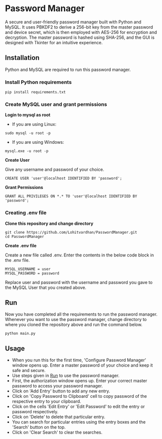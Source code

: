 # Password Manager

A secure and user-friendly password manager built with Python and MySQL. It uses PBKDF2 to derive a 256-bit key from the master password and device secret, which is then employed with AES-256 for encryption and decryption. The master password is hashed using SHA-256, and the GUI is designed with Tkinter for an intuitive experience.

## Installation

Python and MySQL are required to run this password manager.

### Install Python requirements

```
pip install requirements.txt
```

### Create MySQL user and grant permissions

**Login to mysql as root**
- If you are using Linux:
```
sudo mysql -u root -p
```
- If you are using Windows:
```
mysql.exe -u root -p
```

**Create User**


Give any username and password of your choice.
```
CREATE USER 'user'@localhost IDENTIFIED BY 'password';
```

**Grant Permissions**
```
GRANT ALL PRIVILEGES ON *.* TO 'user'@localhost IDENTIFIED BY 'password';
```

### Creating .env file

**Clone this repository and change directory**

```
git clone https://github.com/Lohitvardhan/PasswordManager.git
cd PasswordManager
```

**Create .env file**

Create a new file called .env. Enter the contents in the below code block in the .env file.
```
MYSQL_USERNAME = user
MYSQL_PASSWORD = password
```

Replace user and password with the username and password you gave to the MySQL User that you created above.

## Run 

Now you have completed all the requirements to run the password manager. Whenever you want to use the password manager, change directory to where you cloned the repository above and run the command below.
```
python main.py
```

## Usage
- When you run this for the first time, 'Configure Password Manager' window opens up. Enter a master password of your choice and keep it safe and secure. 
- Use steps given in [Run](#run) to use the password manager.
- First, the authorization window opens up. Enter your correct master password to access your password manager.
- Click on 'Add Entry' button to add any new entry.
- Click on 'Copy Password to Clipboard' cell to copy password of the respective entry to your clipboard.
- Click on the cells 'Edit Entry' or 'Edit Password' to edit the entry or password respectively.
- Click on 'Delete' to delete that particular entry.
- You can search for particular entries using the entry boxes and the 'Search' button on the top.
- Click on 'Clear Search' to clear the searches.
